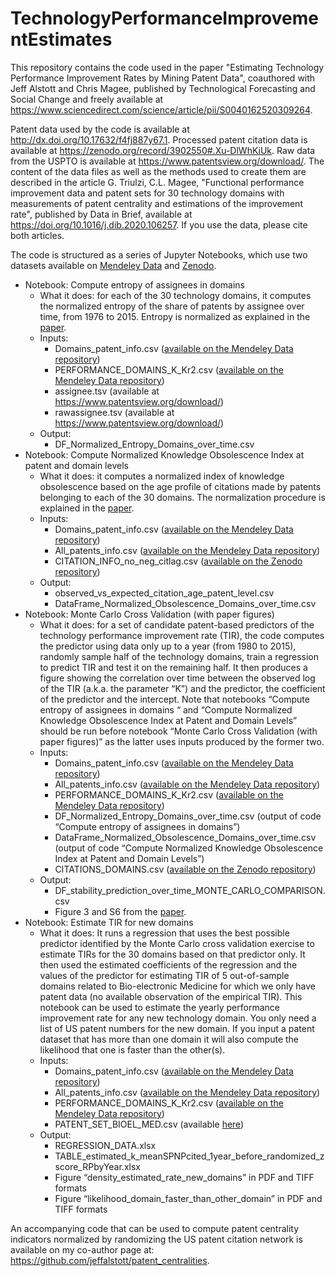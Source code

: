 # TechnologyPerformanceImprovementEstimates
This repository contains the code used in the paper "Estimating Technology Performance Improvement Rates by Mining Patent Data", coauthored with Jeff Alstott and Chris Magee, published by Technological Forecasting and Social Change and freely available at https://www.sciencedirect.com/science/article/pii/S0040162520309264.

Patent data used by the code is available at http://dx.doi.org/10.17632/f4fj887y67.1. Processed patent citation data is available at https://zenodo.org/record/3902550#.Xu-DlWhKiUk. Raw data from the USPTO is available at https://www.patentsview.org/download/. The content of the data files as well as the methods used to create them are described in the article G. Triulzi, C.L. Magee, "Functional performance improvement data and patent sets for 30 technology domains with measurements of patent centrality and estimations of the improvement rate", published by Data in Brief, available at https://doi.org/10.1016/j.dib.2020.106257. If you use the data, please cite both articles. 

<p>The code is structured as a series of Jupyter Notebooks, which use two datasets available on <a href="https://data.mendeley.com/datasets/f4fj887y67/1">Mendeley Data</a> and <a href="https://zenodo.org/record/3902550#.Xu-DlWhKiUk">Zenodo</a>.</p>
<ul>
<li>Notebook: Compute entropy of assignees in domains
<ul>
<li>What it does: for each of the 30 technology domains, it computes the normalized entropy of the share of patents by assignee over time, from 1976 to 2015. Entropy is normalized as explained in the <a href="https://www.sciencedirect.com/science/article/pii/S0040162520309264#ecom0001">paper</a>.</li>
<li>Inputs:
<ul>
<li>Domains_patent_info.csv (<a href="https://data.mendeley.com/datasets/f4fj887y67/1">available on the Mendeley Data repository</a>)</li>
<li>PERFORMANCE_DOMAINS_K_Kr2.csv (<a href="https://data.mendeley.com/datasets/f4fj887y67/1">available on the Mendeley Data repository</a>)</li>
<li>assignee.tsv (available at <a href="https://www.patentsview.org/download/">https://www.patentsview.org/download/</a>)</li>
<li>rawassignee.tsv (available at <a href="https://www.patentsview.org/download/">https://www.patentsview.org/download/</a>)</li>
</ul>
</li>
<li>Output:
<ul>
<li>DF_Normalized_Entropy_Domains_over_time.csv</li>
</ul>
</li>
</ul>
</li>
<li>Notebook: Compute Normalized Knowledge Obsolescence Index at patent and domain levels
<ul>
<li>What it does: it computes a normalized index of knowledge obsolescence based on the age profile of citations made by patents belonging to each of the 30 domains. The normalization procedure is explained in the <a href="https://www.sciencedirect.com/science/article/pii/S0040162520309264#ecom0001">paper</a>.</li>
<li>Inputs:
<ul>
<li>Domains_patent_info.csv (<a href="https://data.mendeley.com/datasets/f4fj887y67/1">available on the Mendeley Data repository</a>)</li>
<li>All_patents_info.csv (<a href="https://data.mendeley.com/datasets/f4fj887y67/1">available on the Mendeley Data repository</a>)</li>
<li>CITATION_INFO_no_neg_citlag.csv (<a href="https://zenodo.org/record/3902550#.Xu-DlWhKiUk">available on the Zenodo repository</a>)</li>
</ul>
</li>
<li>Output:
<ul>
<li>observed_vs_expected_citation_age_patent_level.csv</li>
<li>DataFrame_Normalized_Obsolescence_Domains_over_time.csv</li>
</ul>
</li>
</ul>
</li>
<li>Notebook: Monte Carlo Cross Validation (with paper figures)
<ul>
<li>What it does: for a set of candidate patent-based predictors of the technology performance improvement rate (TIR), the code computes the predictor using data only up to a year (from 1980 to 2015), randomly sample half of the technology domains, train a regression to predict TIR and test it on the remaining half. It then produces a figure showing the correlation over time between the observed log of the TIR (a.k.a. the parameter &ldquo;K&rdquo;) and the predictor, the coefficient of the predictor and the intercept. Note that notebooks &ldquo;Compute entropy of assignees in domains &ldquo; and &ldquo;Compute Normalized Knowledge Obsolescence Index at Patent and Domain Levels&rdquo; should be run before notebook &ldquo;Monte Carlo Cross Validation (with paper figures)&rdquo; as the latter uses inputs produced by the former two.</li>
<li>Inputs:
<ul>
<li>Domains_patent_info.csv (<a href="https://data.mendeley.com/datasets/f4fj887y67/1">available on the Mendeley Data repository</a>)</li>
<li>All_patents_info.csv (<a href="https://data.mendeley.com/datasets/f4fj887y67/1">available on the Mendeley Data repository</a>)</li>
<li>PERFORMANCE_DOMAINS_K_Kr2.csv (<a href="https://data.mendeley.com/datasets/f4fj887y67/1">available on the Mendeley Data repository</a>)</li>
<li>DF_Normalized_Entropy_Domains_over_time.csv (output of code &ldquo;Compute entropy of assignees in domains&rdquo;)</li>
<li>DataFrame_Normalized_Obsolescence_Domains_over_time.csv (output of code &ldquo;Compute Normalized Knowledge Obsolescence Index at Patent and Domain Levels&rdquo;)</li>
<li>CITATIONS_DOMAINS.csv (<a href="https://zenodo.org/record/3902550#.Xu-DlWhKiUk">available on the Zenodo repository</a>)</li>
</ul>
</li>
<li>Output:
<ul>
<li>DF_stability_prediction_over_time_MONTE_CARLO_COMPARISON.csv</li>
<li>Figure 3 and S6 from the <a href="https://www.sciencedirect.com/science/article/pii/S0040162520309264#ecom0001">paper</a>.</li>
</ul>
</li>
</ul>
</li>
<li>Notebook: Estimate TIR for new domains
<ul>
<li>What it does: It runs a regression that uses the best possible predictor identified by the Monte Carlo cross validation exercise to estimate TIRs for the 30 domains based on that predictor only. It then used the estimated coefficients of the regression and the values of the predictor for estimating TIR of 5 out-of-sample domains related to Bio-electronic Medicine for which we only have patent data (no available observation of the empirical TIR). This notebook can be used to estimate the yearly performance improvement rate for any new technology domain. You only need a list of US patent numbers for the new domain. If you input a patent dataset that has more than one domain it will also compute the likelihood that one is faster than the other(s).</li>
<li>Inputs:
<ul>
<li>Domains_patent_info.csv (<a href="https://data.mendeley.com/datasets/f4fj887y67/1">available on the Mendeley Data repository</a>)</li>
<li>All_patents_info.csv (<a href="https://data.mendeley.com/datasets/f4fj887y67/1">available on the Mendeley Data repository</a>)</li>
<li>PERFORMANCE_DOMAINS_K_Kr2.csv (<a href="https://data.mendeley.com/datasets/f4fj887y67/1">available on the Mendeley Data repository</a>)</li>
<li>PATENT_SET_BIOEL_MED.csv (available <a href="https://www.dropbox.com/s/wmj7968li4137wr/PATENT_SET_BIOEL_MED.csv?dl=0">here</a>)</li>
</ul>
</li>
<li>Output:
<ul>
<li>REGRESSION_DATA.xlsx</li>
<li>TABLE_estimated_k_meanSPNPcited_1year_before_randomized_zscore_RPbyYear.xlsx</li>
<li>Figure &ldquo;density_estimated_rate_new_domains&rdquo; in PDF and TIFF formats</li>
<li>Figure &ldquo;likelihood_domain_faster_than_other_domain&rdquo; in PDF and TIFF formats</li>
</ul>
</li>
</ul>
</li>
</ul>
<p>An accompanying code that can be used to compute patent centrality indicators normalized by randomizing the US patent citation network is available on my co-author page at: <a href="https://github.com/jeffalstott/patent_centralities">https://github.com/jeffalstott/patent_centralities</a>.</p>
